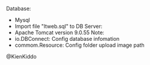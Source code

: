 Database:
- Mysql
- Import file "ltweb.sql" to DB 
Server:
- Apache Tomcat version 9.0.55
Note:
- io.DBConnect: Config database infomation
- commom.Resource: Config folder upload image path

@KienKiddo
